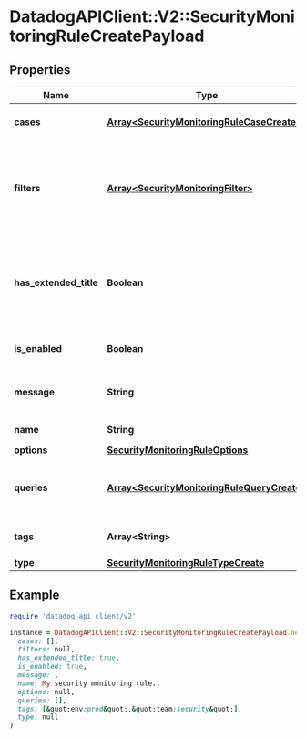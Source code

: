 # DatadogAPIClient::V2::SecurityMonitoringRuleCreatePayload

## Properties

| Name                   | Type                                                                                       | Description                                                                      | Notes      |
| ---------------------- | ------------------------------------------------------------------------------------------ | -------------------------------------------------------------------------------- | ---------- |
| **cases**              | [**Array&lt;SecurityMonitoringRuleCaseCreate&gt;**](SecurityMonitoringRuleCaseCreate.md)   | Cases for generating signals.                                                    |            |
| **filters**            | [**Array&lt;SecurityMonitoringFilter&gt;**](SecurityMonitoringFilter.md)                   | Additional queries to filter matched events before they are processed.           | [optional] |
| **has_extended_title** | **Boolean**                                                                                | Whether the notifications include the triggering group-by values in their title. | [optional] |
| **is_enabled**         | **Boolean**                                                                                | Whether the rule is enabled.                                                     |            |
| **message**            | **String**                                                                                 | Message for generated signals.                                                   |            |
| **name**               | **String**                                                                                 | The name of the rule.                                                            |            |
| **options**            | [**SecurityMonitoringRuleOptions**](SecurityMonitoringRuleOptions.md)                      |                                                                                  |            |
| **queries**            | [**Array&lt;SecurityMonitoringRuleQueryCreate&gt;**](SecurityMonitoringRuleQueryCreate.md) | Queries for selecting logs which are part of the rule.                           |            |
| **tags**               | **Array&lt;String&gt;**                                                                    | Tags for generated signals.                                                      | [optional] |
| **type**               | [**SecurityMonitoringRuleTypeCreate**](SecurityMonitoringRuleTypeCreate.md)                |                                                                                  | [optional] |

## Example

```ruby
require 'datadog_api_client/v2'

instance = DatadogAPIClient::V2::SecurityMonitoringRuleCreatePayload.new(
  cases: [],
  filters: null,
  has_extended_title: true,
  is_enabled: true,
  message: ,
  name: My security monitoring rule.,
  options: null,
  queries: [],
  tags: [&quot;env:prod&quot;,&quot;team:security&quot;],
  type: null
)
```
